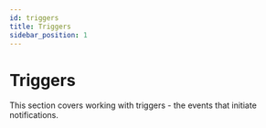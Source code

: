 ```yaml
---
id: triggers
title: Triggers
sidebar_position: 1
---
```


# Triggers

This section covers working with triggers - the events that initiate notifications.


